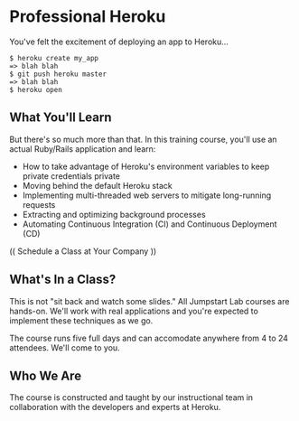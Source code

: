 # Professional Heroku

You've felt the excitement of deploying an app to Heroku...

```
$ heroku create my_app
=> blah blah
$ git push heroku master
=> blah blah
$ heroku open
```

## What You'll Learn

But there's so much more than that. In this training course, you'll use an actual Ruby/Rails application and learn:

* How to take advantage of Heroku's environment variables to keep private credentials private
* Moving behind the default Heroku stack
* Implementing multi-threaded web servers to mitigate long-running requests
* Extracting and optimizing background processes
* Automating Continuous Integration (CI) and Continuous Deployment (CD)

(( Schedule a Class at Your Company ))

## What's In a Class?

This is not "sit back and watch some slides." All Jumpstart Lab courses are hands-on. We'll work with real applications and you're expected to implement these techniques as we go.

The course runs five full days and can accomodate anywhere from 4 to 24 attendees. We'll come to you.

## Who We Are

The course is constructed and taught by our instructional team in collaboration with the developers and experts at Heroku.